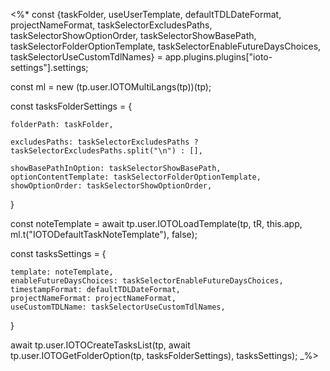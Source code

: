 <%*
const {taskFolder, useUserTemplate, defaultTDLDateFormat, projectNameFormat, taskSelectorExcludesPaths, taskSelectorShowOptionOrder, taskSelectorShowBasePath, taskSelectorFolderOptionTemplate, taskSelectorEnableFutureDaysChoices, taskSelectorUseCustomTdlNames} = app.plugins.plugins["ioto-settings"].settings;

const ml = new (tp.user.IOTOMultiLangs(tp))(tp);

const tasksFolderSettings = {

    folderPath: taskFolder,

    excludesPaths: taskSelectorExcludesPaths ? taskSelectorExcludesPaths.split("\n") : [],

    showBasePathInOption: taskSelectorShowBasePath,
    optionContentTemplate: taskSelectorFolderOptionTemplate,
    showOptionOrder: taskSelectorShowOptionOrder,

}

const noteTemplate = await tp.user.IOTOLoadTemplate(tp, tR, this.app, ml.t("IOTODefaultTaskNoteTemplate"), false);

const tasksSettings = {

    template: noteTemplate,
    enableFutureDaysChoices: taskSelectorEnableFutureDaysChoices,
    timestampFormat: defaultTDLDateFormat,
    projectNameFormat: projectNameFormat,
    useCustomTDLName: taskSelectorUseCustomTdlNames,

}

await tp.user.IOTOCreateTasksList(tp, await tp.user.IOTOGetFolderOption(tp, tasksFolderSettings), tasksSettings);
_%>
